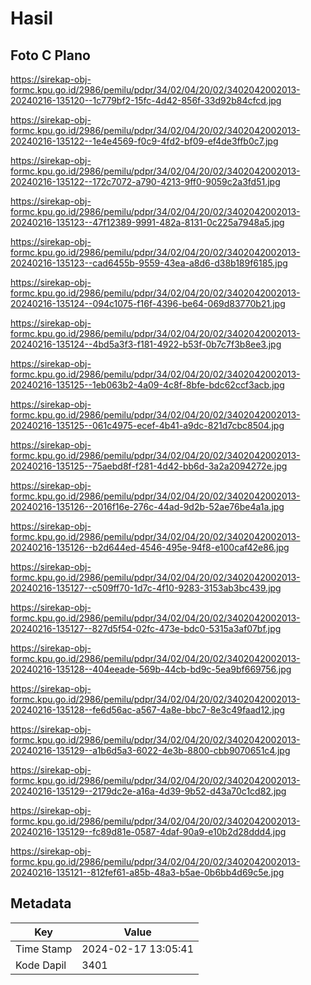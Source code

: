 # Hasil

## Foto C Plano

https://sirekap-obj-formc.kpu.go.id/2986/pemilu/pdpr/34/02/04/20/02/3402042002013-20240216-135120--1c779bf2-15fc-4d42-856f-33d92b84cfcd.jpg

https://sirekap-obj-formc.kpu.go.id/2986/pemilu/pdpr/34/02/04/20/02/3402042002013-20240216-135122--1e4e4569-f0c9-4fd2-bf09-ef4de3ffb0c7.jpg

https://sirekap-obj-formc.kpu.go.id/2986/pemilu/pdpr/34/02/04/20/02/3402042002013-20240216-135122--172c7072-a790-4213-9ff0-9059c2a3fd51.jpg

https://sirekap-obj-formc.kpu.go.id/2986/pemilu/pdpr/34/02/04/20/02/3402042002013-20240216-135123--47f12389-9991-482a-8131-0c225a7948a5.jpg

https://sirekap-obj-formc.kpu.go.id/2986/pemilu/pdpr/34/02/04/20/02/3402042002013-20240216-135123--cad6455b-9559-43ea-a8d6-d38b189f6185.jpg

https://sirekap-obj-formc.kpu.go.id/2986/pemilu/pdpr/34/02/04/20/02/3402042002013-20240216-135124--094c1075-f16f-4396-be64-069d83770b21.jpg

https://sirekap-obj-formc.kpu.go.id/2986/pemilu/pdpr/34/02/04/20/02/3402042002013-20240216-135124--4bd5a3f3-f181-4922-b53f-0b7c7f3b8ee3.jpg

https://sirekap-obj-formc.kpu.go.id/2986/pemilu/pdpr/34/02/04/20/02/3402042002013-20240216-135125--1eb063b2-4a09-4c8f-8bfe-bdc62ccf3acb.jpg

https://sirekap-obj-formc.kpu.go.id/2986/pemilu/pdpr/34/02/04/20/02/3402042002013-20240216-135125--061c4975-ecef-4b41-a9dc-821d7cbc8504.jpg

https://sirekap-obj-formc.kpu.go.id/2986/pemilu/pdpr/34/02/04/20/02/3402042002013-20240216-135125--75aebd8f-f281-4d42-bb6d-3a2a2094272e.jpg

https://sirekap-obj-formc.kpu.go.id/2986/pemilu/pdpr/34/02/04/20/02/3402042002013-20240216-135126--2016f16e-276c-44ad-9d2b-52ae76be4a1a.jpg

https://sirekap-obj-formc.kpu.go.id/2986/pemilu/pdpr/34/02/04/20/02/3402042002013-20240216-135126--b2d644ed-4546-495e-94f8-e100caf42e86.jpg

https://sirekap-obj-formc.kpu.go.id/2986/pemilu/pdpr/34/02/04/20/02/3402042002013-20240216-135127--c509ff70-1d7c-4f10-9283-3153ab3bc439.jpg

https://sirekap-obj-formc.kpu.go.id/2986/pemilu/pdpr/34/02/04/20/02/3402042002013-20240216-135127--827d5f54-02fc-473e-bdc0-5315a3af07bf.jpg

https://sirekap-obj-formc.kpu.go.id/2986/pemilu/pdpr/34/02/04/20/02/3402042002013-20240216-135128--404eeade-569b-44cb-bd9c-5ea9bf669756.jpg

https://sirekap-obj-formc.kpu.go.id/2986/pemilu/pdpr/34/02/04/20/02/3402042002013-20240216-135128--fe6d56ac-a567-4a8e-bbc7-8e3c49faad12.jpg

https://sirekap-obj-formc.kpu.go.id/2986/pemilu/pdpr/34/02/04/20/02/3402042002013-20240216-135129--a1b6d5a3-6022-4e3b-8800-cbb9070651c4.jpg

https://sirekap-obj-formc.kpu.go.id/2986/pemilu/pdpr/34/02/04/20/02/3402042002013-20240216-135129--2179dc2e-a16a-4d39-9b52-d43a70c1cd82.jpg

https://sirekap-obj-formc.kpu.go.id/2986/pemilu/pdpr/34/02/04/20/02/3402042002013-20240216-135129--fc89d81e-0587-4daf-90a9-e10b2d28ddd4.jpg

https://sirekap-obj-formc.kpu.go.id/2986/pemilu/pdpr/34/02/04/20/02/3402042002013-20240216-135121--812fef61-a85b-48a3-b5ae-0b6bb4d69c5e.jpg


## Metadata

| Key        | Value               |
| ---------- | ------------------- |
| Time Stamp | 2024-02-17 13:05:41 |
| Kode Dapil | 3401                |




